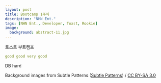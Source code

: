 ```yaml
---
layout: post
title: Bootcamp 1주차
description: "NHN Ent."
tags: [NHN Ent., Developer, Toast, Rookie]
image:
  background: abstract-11.jpg
---
```


토스트 부트캠프

```yaml
good good very good
```

DB hard

<div xmlns:cc="http://creativecommons.org/ns#" xmlns:dct="http://purl.org/dc/terms/" about="http://subtlepatterns.com" class="notice">Background images from <span property="dct:title">Subtle Patterns</span> (<a rel="cc:attributionURL" property="cc:attributionName" href="http://subtlepatterns.com">Subtle Patterns</a>) / <a rel="license" href="http://creativecommons.org/licenses/by-sa/3.0/">CC BY-SA 3.0</a></div>
